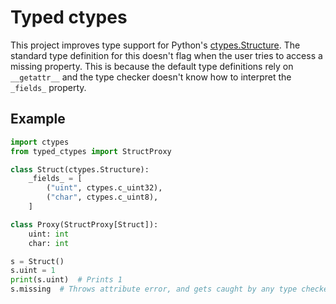 Typed ctypes
============
This project improves type support for Python's
[ctypes.Structure](https://docs.python.org/3/library/ctypes.html#ctypes.Structure).
The standard type definition for this doesn't flag when the user tries to access
a missing property. This is because the default type definitions rely on
`__getattr__` and the type checker doesn't know how to interpret the `_fields_`
property.

Example
-------
```python
import ctypes
from typed_ctypes import StructProxy

class Struct(ctypes.Structure):
    _fields_ = [
        ("uint", ctypes.c_uint32),
        ("char", ctypes.c_uint8),
    ]

class Proxy(StructProxy[Struct]):
    uint: int
    char: int

s = Struct()
s.uint = 1
print(s.uint)  # Prints 1
s.missing  # Throws attribute error, and gets caught by any type checker
```
